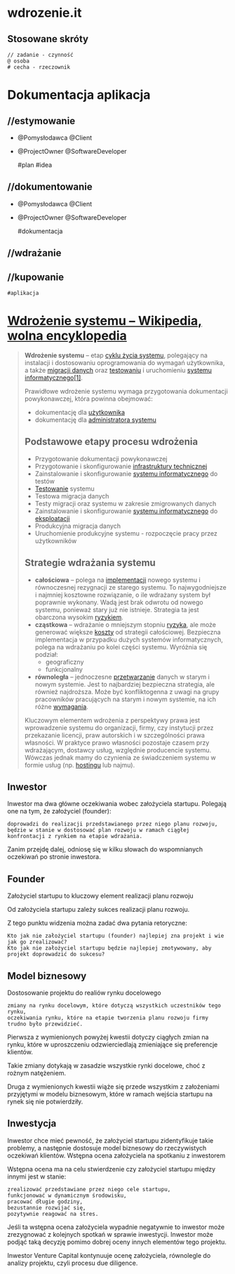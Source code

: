# wdrozenie.it

## Stosowane skróty 

    // zadanie - czynność
    @ osoba
    # cecha - rzeczownik


# Dokumentacja aplikacja 

## //estymowanie

+ @Pomysłodawca @Client
+ @ProjectOwner @SoftwareDeveloper


    #plan
    #idea


## //dokumentowanie

+ @Pomysłodawca @Client
+ @ProjectOwner @SoftwareDeveloper
 
        
    #dokumentacja


## //wdrażanie


## //kupowanie

    #aplikacja



# [Wdrożenie systemu – Wikipedia, wolna encyklopedia](https://pl.wikipedia.org/wiki/Wdro%C5%BCenie_systemu)

> **Wdrożenie systemu** – etap [cyklu życia systemu](https://pl.wikipedia.org/wiki/Cykl_%C5%BCycia_systemu "Cykl życia systemu"), polegający na instalacji i dostosowaniu oprogramowania do wymagań użytkownika, a także [migracji danych](https://pl.wikipedia.org/wiki/Migracja_danych "Migracja danych") oraz [testowaniu](https://pl.wikipedia.org/wiki/Testowanie_oprogramowania "Testowanie oprogramowania") i uruchomieniu [systemu informatycznego](https://pl.wikipedia.org/wiki/System_informatyczny "System informatyczny")[\[1\]](https://pl.wikipedia.org/wiki/Wdro%C5%BCenie_systemu#cite_note-1).
> 
> Prawidłowe wdrożenie systemu wymaga przygotowania dokumentacji powykonawczej, która powinna obejmować:
> 
> -   dokumentację dla [użytkownika](https://pl.wikipedia.org/wiki/U%C5%BCytkownik_komputera "Użytkownik komputera")
> -   dokumentację dla [administratora systemu](https://pl.wikipedia.org/wiki/Administrator_(informatyka) "Administrator (informatyka)")
> 
> ## Podstawowe etapy procesu wdrożenia
> 
> -   Przygotowanie dokumentacji powykonawczej
> -   Przygotowanie i skonfigurowanie [infrastruktury technicznej](https://pl.wikipedia.org/wiki/Infrastruktura_techniczna "Infrastruktura techniczna")
> -   Zainstalowanie i skonfigurowanie [systemu informatycznego](https://pl.wikipedia.org/wiki/System_informatyczny "System informatyczny") do testów
> -   [Testowanie](https://pl.wikipedia.org/wiki/Testowanie_oprogramowania "Testowanie oprogramowania") systemu
> -   Testowa migracja danych
> -   Testy migracji oraz systemu w zakresie zmigrowanych danych
> -   Zainstalowanie i skonfigurowanie [systemu informatycznego](https://pl.wikipedia.org/wiki/System_informatyczny "System informatyczny") do [eksploatacji](https://pl.wikipedia.org/wiki/Eksploatacja "Eksploatacja")
> -   Produkcyjna migracja danych
> -   Uruchomienie produkcyjne systemu - rozpoczęcie pracy przez użytkowników
> 
> ## Strategie wdrażania systemu
> 
> -   **całościowa** – polega na [implementacji](https://pl.wikipedia.org/wiki/Implementacja_(informatyka) "Implementacja (informatyka)") nowego systemu i równoczesnej rezygnacji ze starego systemu. To najwygodniejsze i najmniej kosztowne rozwiązanie, o ile wdrażany system był poprawnie wykonany. Wadą jest brak odwrotu od nowego systemu, ponieważ stary już nie istnieje. Strategia ta jest obarczona wysokim [ryzykiem](https://pl.wikipedia.org/wiki/Ryzyko "Ryzyko").
> -   **cząstkowa** – wdrażanie o mniejszym stopniu [ryzyka](https://pl.wikipedia.org/wiki/Ryzyko "Ryzyko"), ale może generować większe [koszty](https://pl.wikipedia.org/wiki/Koszt_(ekonomia) "Koszt (ekonomia)") od strategii całościowej. Bezpieczna implementacja w przypadku dużych systemów informatycznych, polega na wdrażaniu po kolei części systemu. Wyróżnia się podział:
>     -   geograficzny
>     -   funkcjonalny
> -   **równoległa** – jednoczesne [przetwarzanie](https://pl.wikipedia.org/wiki/Przetwarzanie_danych "Przetwarzanie danych") danych w starym i nowym systemie. Jest to najbardziej bezpieczna strategia, ale również najdroższa. Może być konfliktogenna z uwagi na grupy pracowników pracujących na starym i nowym systemie, na ich różne [wymagania](https://pl.wikipedia.org/wiki/Wymaganie_(in%C5%BCynieria) "Wymaganie (inżynieria)").
> 
> Kluczowym elementem wdrożenia z perspektywy prawa jest wprowadzenie systemu do organizacji, firmy, czy instytucji przez przekazanie licencji, praw autorskich i w szczególności prawa własności. W praktyce prawo własności pozostaje czasem przy wdrażającym, dostawcy usług, względnie producencie systemu. Wówczas jednak mamy do czynienia ze świadczeniem systemu w formie usług (np. [hostingu](https://pl.wikipedia.org/wiki/Hosting "Hosting") lub najmu).




## Inwestor

Inwestor ma dwa główne oczekiwania wobec założyciela startupu. Polegają one na tym, że założyciel (founder):

    doprowadzi do realizacji przedstawianego przez niego planu rozwoju,
    będzie w stanie w dostosować plan rozwoju w ramach ciągłej konfrontacji z rynkiem na etapie wdrażania. 

Zanim przejdę dalej, odniosę się w kilku słowach do wspomnianych oczekiwań po stronie inwestora.


## Founder

Założyciel startupu to kluczowy element realizacji planu rozwoju

Od założyciela startupu zależy sukces realizacji planu rozwoju. 

Z tego punktu widzenia można zadać dwa pytania retoryczne:

    Kto jak nie założyciel startupu (founder) najlepiej zna projekt i wie jak go zrealizować?
    Kto jak nie założyciel startupu będzie najlepiej zmotywowany, aby projekt doprowadzić do sukcesu?

## Model biznesowy

Dostosowanie projektu do realiów rynku docelowego

    zmiany na rynku docelowym, które dotyczą wszystkich uczestników tego rynku,
    oczekiwania rynku, które na etapie tworzenia planu rozwoju firmy trudno było przewidzieć.

Pierwsza z wymienionych powyżej kwestii dotyczy ciągłych zmian na rynku, które w uproszczeniu odzwierciedlają zmieniające się preferencje klientów.

Takie zmiany dotykają w zasadzie wszystkie rynki docelowe, choć z rożnym natężeniem.

Druga z wymienionych kwestii wiąże się przede wszystkim z założeniami przyjętymi w modelu biznesowym, które w ramach wejścia startupu na rynek się nie potwierdziły.

## Inwestycja

Inwestor chce mieć pewność, że założyciel startupu zidentyfikuje takie problemy, a następnie dostosuje model biznesowy do rzeczywistych oczekiwań klientów.
Wstępna ocena założyciela na spotkaniu z inwestorem

Wstępna ocena ma na celu stwierdzenie czy założyciel startupu między innymi jest w stanie:

    zrealizować przedstawiane przez niego cele startupu,
    funkcjonować w dynamicznym środowisku,
    pracować długie godziny,
    bezustannie rozwijać się,
    pozytywnie reagować na stres.

Jeśli ta wstępna ocena założyciela wypadnie negatywnie to inwestor może zrezygnować z kolejnych spotkań w sprawie inwestycji. Inwestor może podjąć taką decyzję pomimo dobrej oceny innych elementów tego projektu.

Inwestor Venture Capital kontynuuje ocenę założyciela, równolegle do analizy projektu, czyli procesu due diligence.

